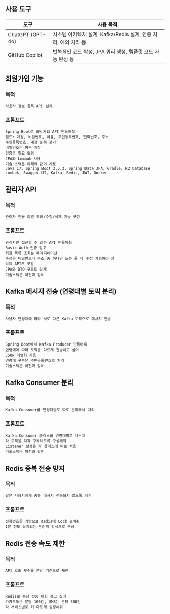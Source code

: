## 사용 도구
| 도구              | 사용 목적                                  |
|-------------------|----------------------------------------|
| ChatGPT (GPT-4o)  | 시스템 아키텍처 설계, Kafka/Redis 설계, 인증 처리, 예외 처리 등 |
| GitHub Copilot    | 반복적인 코드 작성, JPA 쿼리 생성, 템플릿 코드 자동 완성 등| 

## 회원가입 기능

### 목적
    사용자 정보 등록 API 설계

### 프롬프트
    Spring Boot로 회원가입 API 만들어줘.  
    필드: 계정, 비밀번호, 이름, 주민등록번호, 전화번호, 주소  
    주민등록번호, 계정 중복 불가  
    비밀번호는 평문 저장  
    인증은 필요 없음  
    JPA와 Lombok 사용
    기술 스택은 아래와 같이 사용
    Java 17, Spring Boot 3.5.3, Spring Data JPA, Gradle, H2 Database
    Lombok, Swagger UI, Kafka, Redis, JWT, Docker

## 관리자 API

### 목적
    관리자 전용 회원 조회/수정/삭제 기능 구성

### 프롬프트
    관리자만 접근할 수 있는 API 만들어줘  
    Basic Auth 인증 걸고  
    회원 목록 조회는 페이지네이션  
    수정은 비밀번호나 주소 중 하나만 또는 둘 다 수정 가능해야 함  
    삭제 API도 포함  
    JPA와 DTO 구조로 설계
    기술스택은 이전과 같이

## Kafka 메시지 전송 (연령대별 토픽 분리)

### 목적
    사용자 연령대에 따라 서로 다른 Kafka 토픽으로 메시지 전송

### 프롬프트
    Spring Boot에서 Kafka Producer 만들어줘  
    연령대에 따라 토픽을 다르게 전송하고 싶어
    JSON 직렬화 사용  
    연령대 구분은 주민등록번호로 처리
    기술스택은 이전과 같이

## Kafka Consumer 분리

### 목적
    Kafka Consumer를 연령대별로 따로 분리해서 처리

### 프롬프트
    Kafka Consumer 클래스를 연령대별로 나누고  
    각 토픽을 각각 구독하도록 구성해줘
    Listener 설정은 각 클래스에 따로 적용
    기술스택은 이전과 같이

## Redis 중복 전송 방지

### 목적
    같은 사용자에게 중복 메시지 전송되지 않도록 제한

### 프롬프트
    전화번호를 기반으로 Redis에 Lock 걸어줘
    1분 정도 유지되는 분산락 방식으로 구성


## Redis 전송 속도 제한

### 목적
    API 호출 횟수를 분당 기준으로 제한

### 프롬프트
    Redis로 분당 전송 제한 걸고 싶어  
    카카오톡은 분당 100건, SMS는 분당 500건  
    각 서비스별로 키 다르게 설정해줘
